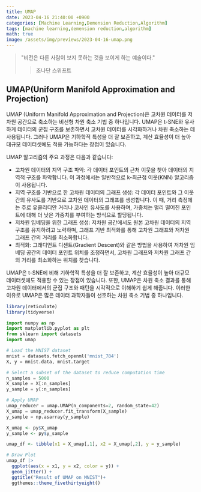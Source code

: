 ```yaml
---
title: UMAP   
date: 2023-04-16 21:40:00 +0900
categories: [Machine Learning,Demension Reduction,Algorithm]
tags: [machine learning,demension reduction,algorithm]
math: true
image: /assets/img/previews/2023-04-16-umap.png
---
```


> "비전은 다른 사람이 보지 못하는 것을 보이게 하는 예술이다."
>> 조나단 스위프트

## UMAP(Uniform Manifold Approximation and Projection)

UMAP (Uniform Manifold Approximation and Projection)은 고차원 데이터를 저차원 공간으로 축소하는 비선형 차원 축소 기법 중 하나입니다. UMAP은 t-SNE와 유사하게 데이터의 군집 구조를 보존하면서 고차원 데이터를 시각화하거나 차원 축소하는 데 사용됩니다. 그러나 UMAP은 기하학적 특성을 더 잘 보존하고, 계산 효율성이 더 높아 대규모 데이터셋에도 적용 가능하다는 장점이 있습니다.

UMAP 알고리즘의 주요 과정은 다음과 같습니다:

* 고차원 데이터의 지역 구조 파악: 각 데이터 포인트의 근처 이웃을 찾아 데이터의 지역적 구조를 파악합니다. 이 과정에서는 일반적으로 k-최근접 이웃(KNN) 알고리즘이 사용됩니다.
* 지역 구조를 기반으로 한 고차원 데이터의 그래프 생성: 각 데이터 포인트와 그 이웃 간의 유사도를 기반으로 고차원 데이터의 그래프를 생성합니다. 이 때, 거리 측정에는 주로 유클리디안 거리나 코사인 유사도를 사용하며, 가중치는 멀리 떨어진 포인트에 대해 더 낮은 가중치를 부여하는 방식으로 할당됩니다.
* 저차원 임베딩을 위한 그래프 생성: 저차원 공간에서도 원본 고차원 데이터의 지역 구조를 유지하려고 노력하며, 그래프 기반 최적화를 통해 고차원 그래프와 저차원 그래프 간의 거리를 최소화합니다.
* 최적화: 그래디언트 디센트(Gradient Descent)와 같은 방법을 사용하여 저차원 임베딩 공간의 데이터 포인트 위치를 조정하면서, 고차원 그래프와 저차원 그래프 간의 거리를 최소화하는 위치를 찾습니다.


UMAP은 t-SNE에 비해 기하학적 특성을 더 잘 보존하고, 계산 효율성이 높아 대규모 데이터셋에도 적용할 수 있는 장점이 있습니다. 또한, UMAP은 차원 축소 결과를 통해 고차원 데이터에서의 군집 구조와 패턴을 시각적으로 이해하기 쉽게 해줍니다. 이러한 이유로 UMAP은 많은 데이터 과학자들이 선호하는 차원 축소 기법 중 하나입니다.


```r
library(reticulate)
library(tidyverse)
```

```python
import numpy as np
import matplotlib.pyplot as plt
from sklearn import datasets
import umap

# Load the MNIST dataset
mnist = datasets.fetch_openml('mnist_784')
X, y = mnist.data, mnist.target

# Select a subset of the dataset to reduce computation time
n_samples = 5000
X_sample = X[:n_samples]
y_sample = y[:n_samples]

# Apply UMAP
umap_reducer = umap.UMAP(n_components=2, random_state=42)
X_umap = umap_reducer.fit_transform(X_sample)
y_sample = np.asarray(y_sample)
```

```r
X_umap <- py$X_umap
y_sample <- py$y_sample

umap_df <- tibble(x1 = X_umap[,1], x2 = X_umap[,2], y = y_sample)

# Draw Plot
umap_df |>
  ggplot(aes(x = x1, y = x2, color = y)) +
  geom_jitter() +
  ggtitle("Result of UMAP on MNIST")+
  ggthemes::theme_fivethirtyeight()
```

